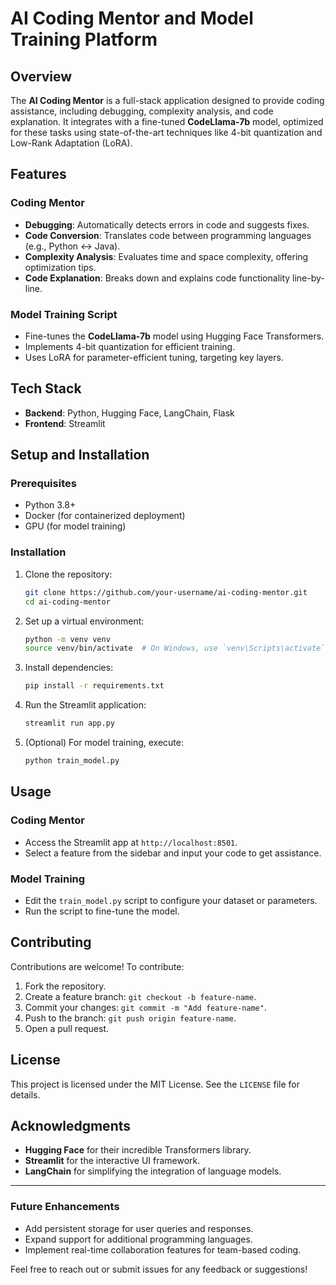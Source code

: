 # AI Coding Mentor and Model Training Platform

## Overview

The **AI Coding Mentor** is a full-stack application designed to provide coding assistance, including debugging, complexity analysis, and code explanation. It integrates with a fine-tuned **CodeLlama-7b** model, optimized for these tasks using state-of-the-art techniques like 4-bit quantization and Low-Rank Adaptation (LoRA).

## Features

### Coding Mentor
- **Debugging**: Automatically detects errors in code and suggests fixes.
- **Code Conversion**: Translates code between programming languages (e.g., Python ↔ Java).
- **Complexity Analysis**: Evaluates time and space complexity, offering optimization tips.
- **Code Explanation**: Breaks down and explains code functionality line-by-line.

### Model Training Script
- Fine-tunes the **CodeLlama-7b** model using Hugging Face Transformers.
- Implements 4-bit quantization for efficient training.
- Uses LoRA for parameter-efficient tuning, targeting key layers.

## Tech Stack
- **Backend**: Python, Hugging Face, LangChain, Flask
- **Frontend**: Streamlit

## Setup and Installation

### Prerequisites
- Python 3.8+
- Docker (for containerized deployment)
- GPU (for model training)

### Installation
1. Clone the repository:
   ```bash
   git clone https://github.com/your-username/ai-coding-mentor.git
   cd ai-coding-mentor
   ```

2. Set up a virtual environment:
   ```bash
   python -m venv venv
   source venv/bin/activate  # On Windows, use `venv\Scripts\activate`
   ```

3. Install dependencies:
   ```bash
   pip install -r requirements.txt
   ```

4. Run the Streamlit application:
   ```bash
   streamlit run app.py
   ```

5. (Optional) For model training, execute:
   ```bash
   python train_model.py
   ```

## Usage

### Coding Mentor
- Access the Streamlit app at `http://localhost:8501`.
- Select a feature from the sidebar and input your code to get assistance.

### Model Training
- Edit the `train_model.py` script to configure your dataset or parameters.
- Run the script to fine-tune the model.

## Contributing

Contributions are welcome! To contribute:
1. Fork the repository.
2. Create a feature branch: `git checkout -b feature-name`.
3. Commit your changes: `git commit -m "Add feature-name"`.
4. Push to the branch: `git push origin feature-name`.
5. Open a pull request.

## License

This project is licensed under the MIT License. See the `LICENSE` file for details.

## Acknowledgments

- **Hugging Face** for their incredible Transformers library.
- **Streamlit** for the interactive UI framework.
- **LangChain** for simplifying the integration of language models.

---

### Future Enhancements

- Add persistent storage for user queries and responses.
- Expand support for additional programming languages.
- Implement real-time collaboration features for team-based coding.

Feel free to reach out or submit issues for any feedback or suggestions!

